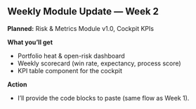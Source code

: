 ## Weekly Module Update — Week 2
**Planned:** Risk & Metrics Module v1.0, Cockpit KPIs

**What you’ll get**
- Portfolio heat & open-risk dashboard
- Weekly scorecard (win rate, expectancy, process score)
- KPI table component for the cockpit

**Action**
- I’ll provide the code blocks to paste (same flow as Week 1).
